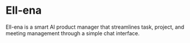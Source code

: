 # Ell-ena
Ell-ena is a smart AI product manager that streamlines task, project, and meeting management through a simple chat interface.
